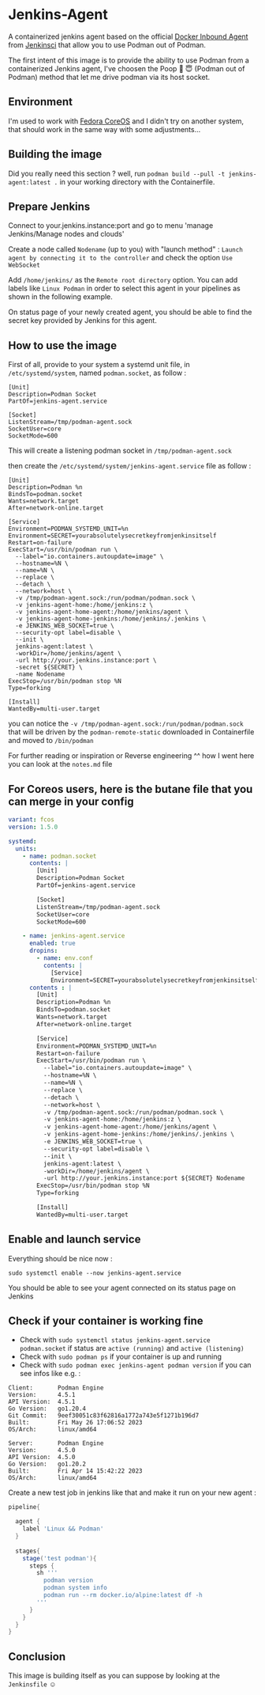 # Jenkins-Agent

A containerized jenkins agent based on the official [Docker Inbound Agent](https://github.com/jenkinsci/docker-agent) from [Jenkinsci](https://github.com/jenkinsci) that allow you to use Podman out of Podman.

The first intent of this image is to provide the ability to use Podman from a containerized Jenkins agent, I've choosen the Poop :poop: :innocent: (Podman out of Podman) method that let me drive podman via its host socket.

## Environment

I'm used to work with [Fedora CoreOS](https://getfedora.org/fr/coreos?stream=stable) and I didn't try on another system, that should work in the same way with some adjustments...

## Building the image

Did you really need this section ? well, run `podman build --pull -t jenkins-agent:latest .` in your working directory with the Containerfile.

## Prepare Jenkins

Connect to your.jenkins.instance:port and go to menu 'manage Jenkins/Manage nodes and clouds'

Create a node called `Nodename` (up to you) with "launch method" : `Launch agent by connecting it to the controller` and check the option `Use WebSocket`

Add `/home/jenkins/` as the `Remote root directory` option.
You can add labels like `Linux Podman` in order to select this agent in your pipelines as shown in the following example.

On status page of your newly created agent, you should be able to find the secret key provided by Jenkins for this agent.

## How to use the image

First of all, provide to your system a systemd unit file, in `/etc/systemd/system`, named `podman.socket`, as follow :

``` init
[Unit]
Description=Podman Socket
PartOf=jenkins-agent.service

[Socket]
ListenStream=/tmp/podman-agent.sock
SocketUser=core
SocketMode=600
```

This will create a listening podman socket in `/tmp/podman-agent.sock`

then create the `/etc/systemd/system/jenkins-agent.service` file as follow :

``` init
[Unit]
Description=Podman %n
BindsTo=podman.socket
Wants=network.target
After=network-online.target

[Service]
Environment=PODMAN_SYSTEMD_UNIT=%n
Environment=SECRET=yourabsolutelysecretkeyfromjenkinsitself
Restart=on-failure
ExecStart=/usr/bin/podman run \
  --label="io.containers.autoupdate=image" \
  --hostname=%N \
  --name=%N \
  --replace \
  --detach \
  --network=host \
  -v /tmp/podman-agent.sock:/run/podman/podman.sock \
  -v jenkins-agent-home:/home/jenkins:z \
  -v jenkins-agent-home-agent:/home/jenkins/agent \
  -v jenkins-agent-home-jenkins:/home/jenkins/.jenkins \
  -e JENKINS_WEB_SOCKET=true \
  --security-opt label=disable \
  --init \
  jenkins-agent:latest \
  -workDir=/home/jenkins/agent \
  -url http://your.jenkins.instance:port \
  -secret ${SECRET} \
  -name Nodename
ExecStop=/usr/bin/podman stop %N
Type=forking

[Install]
WantedBy=multi-user.target
```

you can notice the `-v /tmp/podman-agent.sock:/run/podman/podman.sock` that will be driven by the `podman-remote-static` downloaded in Containerfile and moved to `/bin/podman`

For further reading or inspiration or Reverse engineering ^^ how I went here you can look at the `notes.md` file

## For Coreos users, here is the butane file that you can merge in your config

``` yaml
variant: fcos
version: 1.5.0

systemd:
  units:
    - name: podman.socket
      contents: |
        [Unit]
        Description=Podman Socket
        PartOf=jenkins-agent.service

        [Socket]
        ListenStream=/tmp/podman-agent.sock
        SocketUser=core
        SocketMode=600

    - name: jenkins-agent.service
      enabled: true
      dropins:
        - name: env.conf
          contents: |
            [Service]
            Environment=SECRET=yourabsolutelysecretkeyfromjenkinsitself
      contents : |
        [Unit]
        Description=Podman %n
        BindsTo=podman.socket
        Wants=network.target
        After=network-online.target

        [Service]
        Environment=PODMAN_SYSTEMD_UNIT=%n
        Restart=on-failure
        ExecStart=/usr/bin/podman run \
          --label="io.containers.autoupdate=image" \
          --hostname=%N \
          --name=%N \
          --replace \
          --detach \
          --network=host \
          -v /tmp/podman-agent.sock:/run/podman/podman.sock \
          -v jenkins-agent-home:/home/jenkins:z \
          -v jenkins-agent-home-agent:/home/jenkins/agent \
          -v jenkins-agent-home-jenkins:/home/jenkins/.jenkins \
          -e JENKINS_WEB_SOCKET=true \
          --security-opt label=disable \
          --init \
          jenkins-agent:latest \
          -workDir=/home/jenkins/agent \
          -url http://your.jenkins.instance:port ${SECRET} Nodename
        ExecStop=/usr/bin/podman stop %N
        Type=forking

        [Install]
        WantedBy=multi-user.target
```

## Enable and launch service

Everything should be nice now :

`sudo systemctl enable --now jenkins-agent.service`

You should be able to see your agent connected on its status page on Jenkins

## Check if your container is working fine

- Check with `sudo systemctl status jenkins-agent.service podman.socket` if status are `active (running)` and `active (listening)`
- Check with `sudo podman ps` if your container is up and running
- Check with `sudo podman exec jenkins-agent podman version` if you can see infos like e.g. :

``` text
Client:       Podman Engine
Version:      4.5.1
API Version:  4.5.1
Go Version:   go1.20.4
Git Commit:   9eef30051c83f62816a1772a743e5f1271b196d7
Built:        Fri May 26 17:06:52 2023
OS/Arch:      linux/amd64

Server:       Podman Engine
Version:      4.5.0
API Version:  4.5.0
Go Version:   go1.20.2
Built:        Fri Apr 14 15:42:22 2023
OS/Arch:      linux/amd64
```

Create a new test job in jenkins like that and make it run on your new agent :

``` groovy
pipeline{

  agent {
    label 'Linux && Podman'
  }
  
  stages{
    stage('test podman'){
      steps {
        sh '''
          podman version
          podman system info
          podman run --rm docker.io/alpine:latest df -h
        '''
      }
    }
  }
}
```

## Conclusion

This image is building itself as you can suppose by looking at the `Jenkinsfile` :relaxed:
